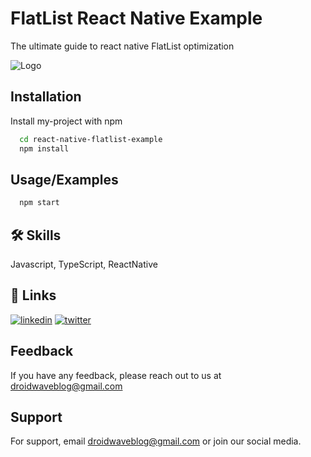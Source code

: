 # FlatList React Native Example

The ultimate guide to react native FlatList optimization


![Logo](https://androidwave.com/wp-content/uploads/2022/09/androidwave-logo-1.svg)


## Installation

Install my-project with npm

```bash
  cd react-native-flatlist-example
  npm install
```
    
## Usage/Examples

```bash
  npm start
```


## 🛠 Skills
Javascript, TypeScript, ReactNative


## 🔗 Links
[![linkedin](https://img.shields.io/badge/linkedin-0A66C2?style=for-the-badge&logo=linkedin&logoColor=white)](https://www.linkedin.com/company/androidwave)
[![twitter](https://img.shields.io/badge/twitter-1DA1F2?style=for-the-badge&logo=twitter&logoColor=white)](https://twitter.com/droidwave)


## Feedback

If you have any feedback, please reach out to us at droidwaveblog@gmail.com


## Support

For support, email droidwaveblog@gmail.com or join our social media.


